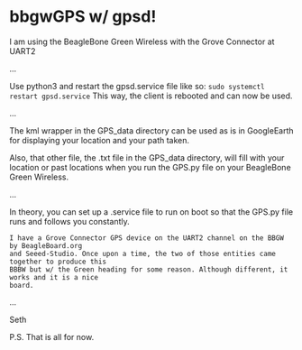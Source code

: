 # bbgwGPS w/ gpsd!

I am using the BeagleBone Green Wireless with the Grove Connector at UART2

...

Use python3 and restart the gpsd.service file like so: ` sudo systemctl restart gpsd.service `
This way, the client is rebooted and can now be used.

...

The kml wrapper in the GPS_data directory can be used as is in GoogleEarth for displaying
your location and your path taken.

Also, that other file, the .txt file in the GPS_data directory, will fill with your location
or past locations when you run the GPS.py file on your BeagleBone Green Wireless.

...

In theory, you can set up a .service file to run on boot so that the GPS.py file runs and 
follows you constantly. 

    I have a Grove Connector GPS device on the UART2 channel on the BBGW by BeagleBoard.org
    and Seeed-Studio. Once upon a time, the two of those entities came together to produce this 
    BBBW but w/ the Green heading for some reason. Although different, it works and it is a nice 
    board.

...

Seth

P.S. That is all for now.
